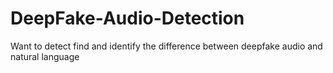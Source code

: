 # DeepFake-Audio-Detection
Want to detect find and identify the difference between deepfake audio and natural language 

